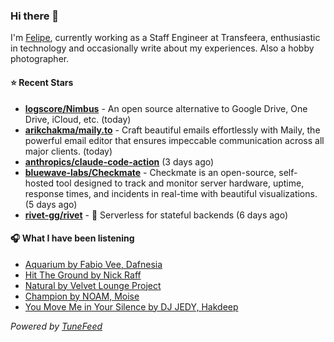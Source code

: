 ### Hi there 👋

I'm [Felipe](https://felipevm.com), currently working as a Staff Engineer at Transfeera, enthusiastic in technology and occasionally write about my experiences. Also a hobby photographer.

#### ⭐ Recent Stars
- **[logscore/Nimbus](https://github.com/logscore/Nimbus)** - An open source alternative to Google Drive, One Drive, iCloud, etc. (today)
- **[arikchakma/maily.to](https://github.com/arikchakma/maily.to)** - Craft beautiful emails effortlessly with Maily, the powerful email editor that ensures impeccable communication across all major clients. (today)
- **[anthropics/claude-code-action](https://github.com/anthropics/claude-code-action)** (3 days ago)
- **[bluewave-labs/Checkmate](https://github.com/bluewave-labs/Checkmate)** - Checkmate is an open-source, self-hosted tool designed to track and monitor server hardware, uptime, response times, and incidents in real-time with beautiful visualizations. (5 days ago)
- **[rivet-gg/rivet](https://github.com/rivet-gg/rivet)** - 🔩 Serverless for stateful backends (6 days ago)

#### 🎧 What I have been listening
- [Aquarium by Fabio Vee, Dafnesia](https://open.spotify.com/track/1LaCTAwXhXDDEePQb4Rabn)
- [Hit The Ground by Nick Raff](https://open.spotify.com/track/2iWJTXzBPvMu6x7qA9onF1)
- [Natural by Velvet Lounge Project](https://open.spotify.com/track/4R6sdsnM4sapDV8YL0CCtH)
- [Champion by NOAM, Moise](https://open.spotify.com/track/2xSNtkwrWegJG3cqIB21q0)
- [You Move Me in Your Silence by DJ JEDY, Hakdeep](https://open.spotify.com/track/3yyW6vuYbmOKrSQ9rr6mFk)

_Powered by [TuneFeed](https://tunefeed.app?ref=github.com)_
